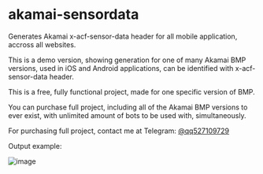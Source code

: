 # akamai-sensordata
Generates Akamai x-acf-sensor-data header for all mobile application, accross all websites.

This is a demo version, showing generation for one of many Akamai BMP versions, used in iOS and Android applications, can be identified with x-acf-sensor-data header.

This is a free, fully functional project, made for one specific version of BMP.

You can purchase full project, including all of the Akamai BMP versions to ever exist, with unlimited amount of bots to be used with, simultaneously.

For purchasing full project, contact me at Telegram: [@qq527109729](https://t.me/qq527109729)

Output example:

![image](https://user-images.githubusercontent.com/118982111/203809020-fb54a4c0-4b42-4355-9316-d7beecb2d219.png)
